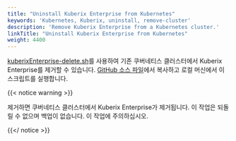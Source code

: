 ```yaml
---
title: "Uninstall Kuberix Enterprise from Kubernetes"
keywords: 'Kubernetes, Kuberix, uninstall, remove-cluster'
description: 'Remove Kuberix Enterprise from a Kubernetes cluster.'
linkTitle: "Uninstall Kuberix Enterprise from Kubernetes"
weight: 4400
---
```


[kuberixEnterprise-delete.sh](https://github.com/ke/ke-installer/blob/release-3.1/scripts/kuberixEnterprise-delete.sh)를 사용하여 기존 쿠버네티스 클러스터에서 Kuberix Enterprise를 제거할 수 있습니다. [GitHub 소스 파일](https://raw.githubusercontent.com/kubesphere/ks-installer/release-3.1/scripts/kuberixEnterprise-delete.sh)에서 복사하고 로컬 머신에서 이 스크립트를 실행합니다.

{{< notice warning >}}

제거하면 쿠버네티스 클러스터에서 Kuberix Enterprise가 제거됩니다. 이 작업은 되돌릴 수 없으며 백업이 없습니다. 이 작업에 주의하십시오.

{{</ notice >}}

